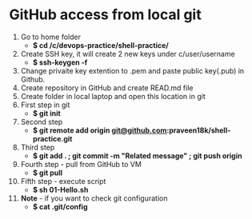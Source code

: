 # GitHub access from local git
01. Go to home folder
    - **$ cd /c/devops-practice/shell-practice/** 
02. Create SSH key, it will create 2 new keys under c/user/username
    - **$ ssh-keygen -f <keyname>**
03. Change privaite key extention to .pem and paste public key(.pub) in Github.
04. Create repository in GitHub and create READ.md file
05. Create folder in local laptop and open this location in git
06. First step in git 
    - **$ git init**
07. Second step 
    - **$ git remote add origin git@github.com:praveen18k/shell-practice.git**
08. Third step 
    - **$ git add . ; git commit -m "Related message" ; git push origin** 
09. Fourth step - pull from GitHub to VM
    - **$ git pull**
10. Fifth step - execute script
    - **$ sh 01-Hello.sh**
11. **Note** - if you want to check git configuration
    - **$ cat .git/config**






